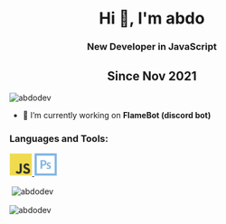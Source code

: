 <h1 align="center">Hi 👋, I'm abdo</h1>
<h3 align="center">New Developer in JavaScript </h3>
<h2 align="center">Since Nov 2021</h2>


<p align="left"> <img src="https://komarev.com/ghpvc/?username=abdodev&label=Profile%20views&color=0e75b6&style=flat" alt="abdodev" /> </p>

- 🔭 I’m currently working on **FlameBot (discord bot)**



<h3 align="left">Languages and Tools:</h3>
<p align="left"> <a href="https://developer.mozilla.org/en-US/docs/Web/JavaScript" target="_blank" rel="noreferrer"> <img src="https://raw.githubusercontent.com/devicons/devicon/master/icons/javascript/javascript-original.svg" alt="javascript" width="40" height="40"/> </a> <a href="https://www.photoshop.com/en" target="_blank" rel="noreferrer"> <img src="https://raw.githubusercontent.com/devicons/devicon/master/icons/photoshop/photoshop-line.svg" alt="photoshop" width="40" height="40"/> </a> </p>

<p>&nbsp;<img align="center" src="https://github-readme-stats.vercel.app/api?username=abdodev&show_icons=true&locale=en" alt="abdodev" /></p>

<p><img align="center" src="https://github-readme-streak-stats.herokuapp.com/?user=abdodev&" alt="abdodev" /></p>
